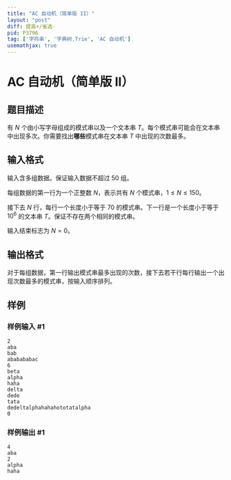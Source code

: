 ```yaml
---
title: "AC 自动机（简单版 II）"
layout: "post"
diff: 提高+/省选-
pid: P3796
tag: ['字符串', '字典树,Trie', 'AC 自动机']
usemathjax: true
---
```


# AC 自动机（简单版 II）
## 题目描述

有 $N$ 个由小写字母组成的模式串以及一个文本串 $T$。每个模式串可能会在文本串中出现多次。你需要找出**哪些**模式串在文本串 $T$ 中出现的次数最多。

## 输入格式

输入含多组数据。保证输入数据不超过 $50$ 组。

每组数据的第一行为一个正整数 $N$，表示共有 $N$ 个模式串，$1 \leq N \leq 150$。

接下去 $N$ 行，每行一个长度小于等于 $70$ 的模式串。下一行是一个长度小于等于 $10^6$ 的文本串 $T$。保证不存在两个相同的模式串。

输入结束标志为 $N=0$。
## 输出格式

对于每组数据，第一行输出模式串最多出现的次数，接下去若干行每行输出一个出现次数最多的模式串，按输入顺序排列。

## 样例

### 样例输入 #1
```
2
aba
bab
ababababac
6
beta
alpha
haha
delta
dede
tata
dedeltalphahahahototatalpha
0
```
### 样例输出 #1
```
4
aba
2
alpha
haha
```
